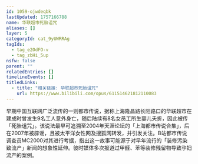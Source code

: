 ```yaml
---
id: 1059-ojwdeqbk
lastUpdated: 1757166788
name: 华联超市死胎诅咒
aliases: []
layer: 5
categoryId: cat_9yUWRRAg
tagIds:
  - tag_e2OdFO-v
  - tag_zbHi_5up
nsfw: false
parent: ""
relatedEntries: []
timelineEvents: []
titledLinks:
  - title: "相关链接: 华联超市死胎诅咒"
    url: https://www.bilibili.com/opus/611514621812110083
---
```


早期中国互联网广泛流传的一则都市传说，据称上海隆昌路长阳路口的华联超市在建成时曾发生9名工人意外身亡，随后陆续有8名女员工所生婴儿夭折，因此被传「死胎诅咒」。该说法最早可追溯至2004年天涯论坛的「上海都市传说合集」，后在2007年被辟谣，且被太平洋女性网及搜狐网转发，并引发关注。B站都市传说调查员MC2000对其进行考据，指出这一故事可能源于对早年流行的「装修污染致流产」新闻的想象性延伸。彼时媒体多次报道过甲醛、苯等装修残留物导致孕妇流产的案例。
